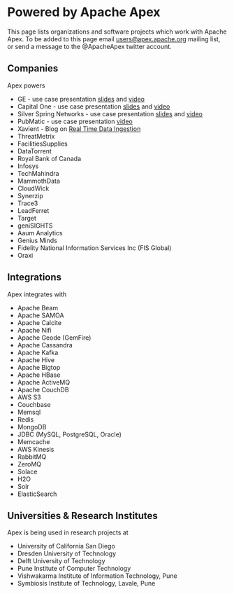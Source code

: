 # Powered by Apache Apex

This page lists organizations and software projects which work with Apache Apex. To be added to this page email users@apex.apache.org mailing list, or send a message to the @ApacheApex twitter account.


## Companies

Apex powers

* GE - use case presentation <a href="http://www.slideshare.net/ApacheApex/ge-iot-predix-time-series-data-ingestion-service-using-apache-apex-hadoop">slides</a> and <a href="https://www.youtube.com/watch?v=hmaSkXhHNu0">video</a> 
* Capital One - use case presentation <a href="http://www.slideshare.net/ApacheApex/capital-ones-next-generation-decision-in-less-than-2-ms">slides</a> and <a href="https://www.youtube.com/watch?v=98EW5NGM3u0">video</a> 
* Silver Spring Networks - use case presentation <a href="http://www.slideshare.net/ApacheApex/iot-big-data-ingestion-and-processing-in-hadoop-by-silver-spring-networks">slides</a> and <a href="https://www.youtube.com/watch?v=8VORISKeSjI">video</a>
* PubMatic - use case presentation <a href="https://www.youtube.com/watch?v=JSXpgfQFcU8">video</a>
* Xavient - Blog on <a href="https://techblog.xavient.com/real-time-data-ingestion-dip-apache-apex-co-dev-opportunity/"> Real Time Data Ingestion</a>
* ThreatMetrix
* FacilitiesSupplies
* DataTorrent
* Royal Bank of Canada
* Infosys
* TechMahindra
* MammothData
* CloudWick
* Synerzip
* Trace3
* LeadFerret
* Target
* geniSIGHTS
* Aaum Analytics
* Genius Minds
* Fidelity National Information Services Inc (FIS Global)
* Oraxi


## Integrations

Apex integrates with

* Apache Beam
* Apache SAMOA
* Apache Calcite
* Apache Nifi
* Apache Geode (GemFire)
* Apache Cassandra
* Apache Kafka
* Apache Hive
* Apache Bigtop
* Apache HBase
* Apache ActiveMQ
* Apache CouchDB
* AWS S3
* Couchbase
* Memsql
* Redis
* MongoDB
* JDBC (MySQL, PostgreSQL, Oracle)
* Memcache
* AWS Kinesis
* RabbitMQ
* ZeroMQ
* Solace
* H2O
* Solr
* ElasticSearch


## Universities & Research Institutes

Apex is being used in research projects at

* University of California San Diego
* Dresden University of Technology
* Delft University of Technology
* Pune Institute of Computer Technology
* Vishwakarma Institute of Information Technology, Pune
* Symbiosis Institute of Technology, Lavale, Pune

